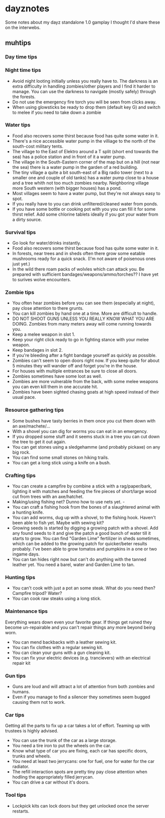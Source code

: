 # dayznotes
Some notes about my dayz standalone 1.0 gamplay I thought I'd share these on the interwebs.

## muhtips

### Day time tips

### Night time tips

- Avoid night looting initially unless you really have to. The darkness is an extra difficulty in handling zombies/other players and I find it harder to manage. You can use the darkness to navigate (mostly safely) through the forests.
- Do not use the emergency fire torch you will be seen from clicks away.
- When using glowsticks be ready to drop them (default key G) and switch to melee if you need to take down a zombie

### Water tips

- Food also recovers some thirst because food has quite some water in it.
- There's a nice accessible water pump in the villiage to the north of the south-cost military tents.
- The village to the East of Elektro around a T split (short end towards the sea) has a police station and in front of it a water pump.
- The village in the South-Eastern corner of the map but on a hill (not near the sea) there is a water pump in the garden of a red building.
- The tiny village a quite a bit south-east of a Big radio tower (next to a smaller one and couple of old tanks) has a water pump close to a house and a tree whith not too much zombies nearby. Neighboring village more South western (with bigger houses) has a pond.
- Most villages seem to have a water pump, but they're not always easy to spot.
- If you really have to you can drink unfiltered/cleaned water from ponds.
- If you have some bottle or cooking pot with you you can fill it for some thirst relief. Add some chlorine tablets ideally if you got your water from a dirty source.

### Survival tips

- Go look for water/drinks instantly.
- Food also recovers some thirst because food has quite some water in it.
- In forests, near trees and in sheds often there grow some eatable mushrooms ready for a quick snack. (I'm not aware of poisenous ones just yet.)
- In the wild there roam packs of wolvles which can attack you. Be prepared with sufficient bandages/weapons/ammo/torches?? I have yet to surives wolve encounters.

### Zombie tips

- You often hear zombies before you can see them (especially at night), pay close attention to there grunts.
- You can kill zombies by hand one at a time. More are difficult to handle.
- DO NOT SHOOT GUNS UNLESS YOU REALLY KNOW WHAT YOU ARE DOING. Zombies from many meters away will come running towards you.
- Keep a melee weapon in slot 1.
- Keep your right click ready to go in fighting stance with your melee weapon.
- Keep bandages in slot 2.
- If you're bleeding after a fight bandage yourself as quickly as possible.
- Zombies can't seem to open doors right now. If you keep quite for about 5 minutes they will wander off and forget you're in the house.
- For houses with multiple entrances be sure to close all doors.
- Zombies sometimes have some loot as well.
- Zombies are more vulnerable from the back, with some melee weapons you can even kill them in one accurate hit.
- Zombies have been sighted chasing goats at high speed instead of their usual pace.

### Resource gathering tips

- Some bushes have tasty berries in them once you cut them down with an axe/machete/...
- With a shovel you can dig for worms you can eat in an emergency.
- If you dropped some stuff and it seems stuck in a tree you can cut down the tree to get it out again.
- You can get stones using a sledgehamme (and probably pickaxe) on any big rock.
- You can find some small stones on hiking trails.
- You can get a long stick using a knife on a bush.

### Crafting tips

- You can create a campfire by combine a stick with a rag/paper/bark, lighting it with matches and feeding the fire pieces of short/large wood cut from trees with an axe/hatchet.
- Making/using fishing net? Dunno how to use nets yet. -
- You can craft a fishing hook from the bones of a slaughtered animal with a hunting knife.
- You can add worms, dug up with a shovel, to the fishing hook. Haven't been able to fish yet. Maybe with sewing kit?
- Growing seeds is started by digging a growing patch with a shovel. Add any found seeds to it and give the patch a good bunch of water till it starts to grow. You can find "Garden Lime" fertilizer in sheds sometimes, which can be added to the growing patch for quicker/beter results probably. I've been able to grow tomatos and pumpkins in a one or two ingame days.
- You can tan hides right now but can't do anything with the tanned leather yet. You need a barel, water and Garden Lime to tan.

### Hunting tips
- You can't cook with just a pot an some steak. What do you need then? Campfire tripod? Water?
- You can cook raw steaks using a long stick.

### Maintenance tips

Everything wears down even your favorite gear. If things get ruined they become un-repairable and you can't repair things any more beyond being worn.
- You can mend backbacks with a leather sewing kit.
- You can fix clothes with a regular sewing kit.
- You can clean your guns with a gun cleaning kit.
- You can fix your electric devices (e.g. trancievers) with an electrical repair kit

### Gun tips
- Guns are loud and will attract a lot of attention from both zombies and humans.
- Even if you manage to find a silencer they sometimes seem bugged causing them not to work.

### Car tips
Getting all the parts to fix up a car takes a lot of effort. Teaming up with trustees is highly advised.
- You can use the trunk of the car as a large storage.
- You need a tire iron to put the wheels on the car.
- Know what type of car you are fixing, each car has specific doors, trunks and wheels.
- You need at least two jerrycans: one for fuel, one for water for the car radiator.
- The refill interaction spots are pretty tiny pay close attention when hodling the appropriately filled jerrycan.
- You can drive a car without it's doors.


### Tool tips

- Lockpick kits can lock doors but they get unlocked once the server restarts.
